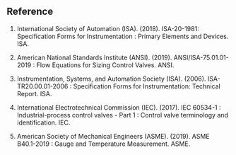 ## Reference

1. International Society of Automation (ISA). (2018). ISA-20-1981: Specification Forms for Instrumentation : Primary Elements and Devices. ISA.

2. American National Standards Institute (ANSI). (2019). ANSI/ISA-75.01.01-2019 : Flow Equations for Sizing Control Valves. ANSI.

3. Instrumentation, Systems, and Automation Society (ISA). (2006). ISA-TR20.00.01-2006 : Specification Forms for Instrumentation: Technical Report. ISA.

4. International Electrotechnical Commission (IEC). (2017). IEC 60534-1 : Industrial-process control valves - Part 1 : Control valve terminology and identification. IEC.

5. American Society of Mechanical Engineers (ASME). (2019). ASME B40.1-2019 : Gauge and Temperature Measurement. ASME.